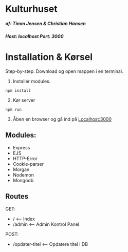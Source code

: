 # Kulturhuset
##### af: Timm Jensen & Christian Hansen
##### Host: localhost Port: 3000

# Installation & Kørsel
Step-by-step.
Download og open mappen i en terminal.

1. Installér modules.
```
npm install
```

2. Kør server
```
npm run
```

3. Åben en browser og gå ind på [Localhost:3000](http://localhost:3000/)

## Modules: 
- Express
- EJS
- HTTP-Error
- Cookie-parser
- Morgan
- Nodemon
- Mongodb

## Routes
GET:
- / <-- Index
- /admin <-- Admin Kontrol Panel

POST: 
- /opdater-titel <-- Opdatere titel i DB
